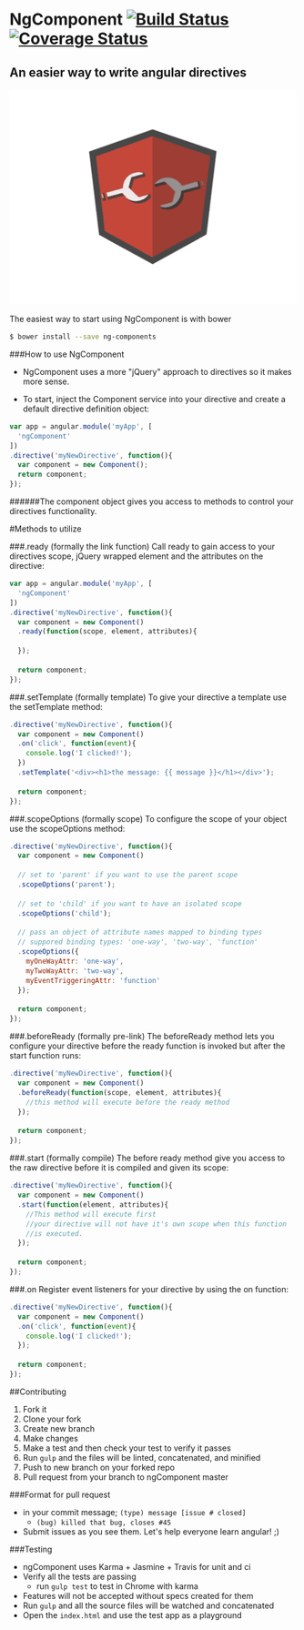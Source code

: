 # NgComponent [![Build Status](https://travis-ci.org/maseh87/ngComponent.svg?branch=master)](https://travis-ci.org/maseh87/ngComponent) [![Coverage Status](https://coveralls.io/repos/maseh87/ngComponent/badge.svg?branch=master)](https://coveralls.io/r/maseh87/ngComponent?branch=master)

## An easier way to write angular directives

![angular directives](/images/newPic.png)

The easiest way to start using NgComponent is with bower
```sh
$ bower install --save ng-components
```

###How to use NgComponent
+ NgComponent uses a more "jQuery" approach to directives so it makes more sense. 

+ To start, inject the Component service into your directive and create a default directive definition object:
```javascript
var app = angular.module('myApp', [
  'ngComponent'
])
.directive('myNewDirective', function(){
  var component = new Component();
  return component;
});
```
######The component object gives you access to methods to control your  directives functionality.  

#Methods to utilize

###.ready (formally the link function)
Call ready to gain access to your directives scope, jQuery wrapped element and the attributes on the directive:
```javascript
var app = angular.module('myApp', [
  'ngComponent'
])
.directive('myNewDirective', function(){
  var component = new Component()
  .ready(function(scope, element, attributes){
    
  });
  
  return component;
});
```
###.setTemplate (formally template)
To give your directive a template use the setTemplate method:
```javascript
.directive('myNewDirective', function(){
  var component = new Component()
  .on('click', function(event){
    console.log('I clicked!');
  })
  .setTemplate('<div><h1>the message: {{ message }}</h1></div>');
  
  return component;
});
```
###.scopeOptions (formally scope)
To configure the scope of your object use the scopeOptions method:
```javascript
.directive('myNewDirective', function(){
  var component = new Component()
  
  // set to 'parent' if you want to use the parent scope
  .scopeOptions('parent');
  
  // set to 'child' if you want to have an isolated scope
  .scopeOptions('child');
  
  // pass an object of attribute names mapped to binding types
  // suppored binding types: 'one-way', 'two-way', 'function'
  .scopeOptions({
    myOneWayAttr: 'one-way',
    myTwoWayAttr: 'two-way',
    myEventTriggeringAttr: 'function'
  });
  
  return component;
});
```
###.beforeReady (formally pre-link)
The beforeReady method lets you configure your directive before the ready function is invoked but after the start function runs:
```javascript
.directive('myNewDirective', function(){
  var component = new Component()
  .beforeReady(function(scope, element, attributes){
    //this method will execute before the ready method
  });
  
  return component;
});
```

###.start (formally compile)
The before ready method give you access to the raw directive before it is compiled and given its scope:
```javascript
.directive('myNewDirective', function(){
  var component = new Component()
  .start(function(element, attributes){
    //This method will execute first
    //your directive will not have it's own scope when this function 
    //is executed.
  });
  
  return component;
});
```
###.on
Register event listeners for your directive by using the on function:
```javascript
.directive('myNewDirective', function(){
  var component = new Component()
  .on('click', function(event){
    console.log('I clicked!');
  });
  
  return component;
});
```
##Contributing
1. Fork it
2. Clone your fork
3. Create new branch
4. Make changes
5. Make a test and then check your test to verify it passes
6. Run ```gulp``` and the files will be linted, concatenated, and minified
7. Push to new branch on your forked repo
8. Pull request from your branch to ngComponent master

###Format for pull request
+ in your commit message; ```(type) message [issue # closed]```
  + ```(bug) killed that bug, closes #45```
+ Submit issues as you see them. Let's help everyone learn angular! ;)

###Testing
+ ngComponent uses Karma + Jasmine + Travis for unit and ci
+ Verify all the tests are passing
  + run ```gulp test``` to test in Chrome with karma
+ Features will not be accepted without specs created for them
+ Run ```gulp``` and all the source files will be watched and concatenated
+ Open the ```index.html``` and use the test app as a playground

